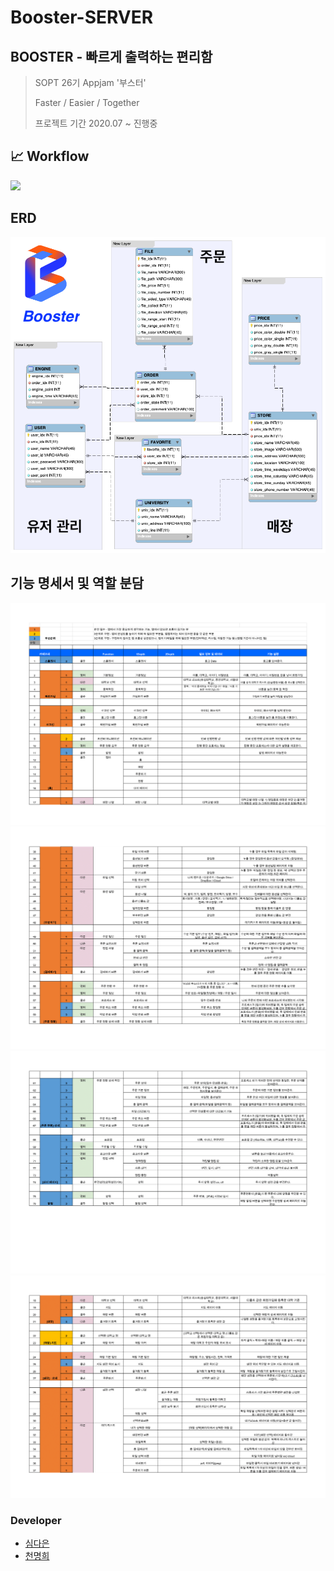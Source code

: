 # Booster-SERVER


## BOOSTER - 빠르게 출력하는 편리함

> SOPT 26기 Appjam '부스터'
>
> Faster / Easier / Together
>
> 프로젝트 기간 2020.07 ~ 진행중

## 📈 Workflow

<img src="https://user-images.githubusercontent.com/45157374/86798602-eb6dbe80-c0ab-11ea-86cb-23cc73b472c1.png" width="80%"></img>

## ERD
<img src="https://github.com/Booster-developer/Booster-SERVER/blob/dev/images/Booster_ERD.png"/>

## 기능 명세서 및 역할 분담
<img src="https://github.com/Booster-developer/Booster-SERVER/blob/dev/images/기능명세서1.png"/>
<img src="https://github.com/Booster-developer/Booster-SERVER/blob/dev/images/기능명세서2.png"/>
<img src="https://github.com/Booster-developer/Booster-SERVER/blob/dev/images/기능명세서3.png"/>
<img src="https://github.com/Booster-developer/Booster-SERVER/blob/dev/images/기능명세서4.png"/>


### Developer
- [심다은](https://github.com/DaEunShim)
- [천명희](https://github.com/Haeeul)
